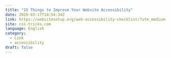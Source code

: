 ```yaml
---
title: "15 Things to Improve Your Website Accessibility"
date: 2020-03-17T14:54:34Z
link: https://websitesetup.org/web-accessibility-checklist/?utm_medium=RSS&utm_source=news.12bit.vn
site: css-tricks.com
language: English
category:
  - Link
  - accessibility
draft: false
---
```

